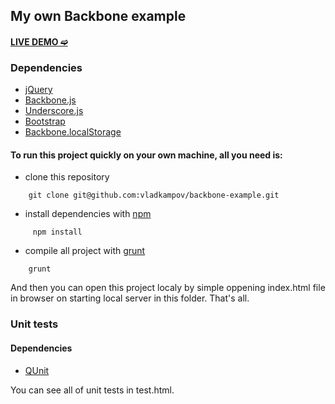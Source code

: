 ## My own Backbone example

#### [LIVE DEMO ➫](http://vladkampov.github.io/backbone/)

### Dependencies
- [jQuery](http://code.jquery.com/jquery-2.1.4.min.js)
- [Backbone.js](http://backbonejs.org/backbone-min.js)
- [Underscore.js](http://underscorejs.org/underscore-min.js)
- [Bootstrap](http://getbootstrap.com/)
- [Backbone.localStorage](https://github.com/jeromegn/Backbone.localStorage)

#### To run this project quickly on your own machine, all you need is:
- clone this repository
```
    git clone git@github.com:vladkampov/backbone-example.git
```
- install dependencies with [npm](https://www.npmjs.com/)
```
     npm install
```
- compile all project with [grunt](http://gruntjs.com/)
```
    grunt
```

And then you can open this project localy by simple oppening index.html file in browser on starting local server in this folder. That's all.

### Unit tests
#### Dependencies
- [QUnit](http://qunitjs.com/)

You can see all of unit tests in test.html. 